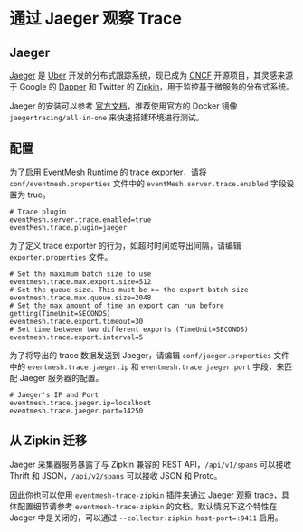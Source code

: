 # 通过 Jaeger 观察 Trace

## Jaeger

[Jaeger](https://www.jaegertracing.io/) 是 [Uber](https://uber.github.io/) 开发的分布式跟踪系统，现已成为 [CNCF](https://cncf.io/) 开源项目，其灵感来源于 Google 的 [Dapper](https://research.google.com/pubs/pub36356.html) 和 Twitter 的 [Zipkin](https://zipkin.io/)，用于监控基于微服务的分布式系统。

Jaeger 的安装可以参考 [官方文档](https://www.jaegertracing.io/docs/latest/getting-started/)，推荐使用官方的 Docker 镜像 `jaegertracing/all-in-one` 来快速搭建环境进行测试。

## 配置

为了启用 EventMesh Runtime 的 trace exporter，请将 `conf/eventmesh.properties` 文件中的 `eventMesh.server.trace.enabled` 字段设置为 true。

```properties
# Trace plugin
eventMesh.server.trace.enabled=true
eventMesh.trace.plugin=jaeger
```

为了定义 trace exporter 的行为，如超时时间或导出间隔，请编辑 `exporter.properties` 文件。

```properties
# Set the maximum batch size to use
eventmesh.trace.max.export.size=512
# Set the queue size. This must be >= the export batch size
eventmesh.trace.max.queue.size=2048
# Set the max amount of time an export can run before getting(TimeUnit=SECONDS)
eventmesh.trace.export.timeout=30
# Set time between two different exports (TimeUnit=SECONDS)
eventmesh.trace.export.interval=5
```

为了将导出的 trace 数据发送到 Jaeger，请编辑 `conf/jaeger.properties` 文件中的 `eventmesh.trace.jaeger.ip` 和 `eventmesh.trace.jaeger.port` 字段，来匹配 Jaeger 服务器的配置。

```properties
# Jaeger's IP and Port
eventmesh.trace.jaeger.ip=localhost
eventmesh.trace.jaeger.port=14250
```

## 从 Zipkin 迁移

Jaeger 采集器服务暴露了与 Zipkin 兼容的 REST API，`/api/v1/spans` 可以接收 Thrift 和 JSON，`/api/v2/spans` 可以接收 JSON 和 Proto。

因此你也可以使用 `eventmesh-trace-zipkin` 插件来通过 Jaeger 观察 trace，具体配置细节请参考 `eventmesh-trace-zipkin` 的文档。默认情况下这个特性在 Jaeger 中是关闭的，可以通过 `--collector.zipkin.host-port=:9411` 启用。
